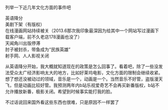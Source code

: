 列举一下近几年文化方面的事件吧

英语降分  
美剧下架（有版权）  
在线漫画网站持续被关（2013.6那次我印象最深因为给其中一个网站写过漫画下载客户端，前不久老店178漫画也没了）  
天闻角川出版停滞  
肘子被封杀，带鱼成为“民族英雄”  
射手网、人人影视关闭   

从英语降分开始，我大概就知道现在的政策是怎么回事了。看着吧，除了一些没发法受众太广经济影响太大的地方，比如好莱坞电影，文化方面的限制会继续收紧。想了想还没被动过的领域，音乐是一个，动画是一个。当然音乐不好管，盗版漫天飞，但是动画比较好管。我预测两年内b站乐视爱奇艺不会再买新番版权，b站不允许播放新番，极影关闭。希望到时候事实能打我的脸。

不过话说回来国外看这些东西也很难，只是原因不一样罢了